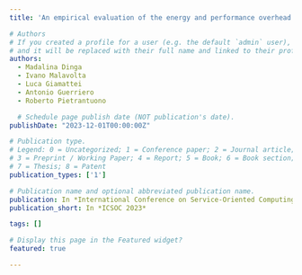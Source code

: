 ```yaml
---
title: 'An empirical evaluation of the energy and performance overhead of monitoring tools on docker-based systems'

# Authors
# If you created a profile for a user (e.g. the default `admin` user), write the username (folder name) here
# and it will be replaced with their full name and linked to their profile.
authors:
  - Madalina Dinga
  - Ivano Malavolta
  - Luca Giamattei
  - Antonio Guerriero 
  - Roberto Pietrantuono

  # Schedule page publish date (NOT publication's date).
publishDate: "2023-12-01T00:00:00Z"

# Publication type.
# Legend: 0 = Uncategorized; 1 = Conference paper; 2 = Journal article;
# 3 = Preprint / Working Paper; 4 = Report; 5 = Book; 6 = Book section;
# 7 = Thesis; 8 = Patent
publication_types: ['1']

# Publication name and optional abbreviated publication name.
publication: In *International Conference on Service-Oriented Computing*
publication_short: In *ICSOC 2023*

tags: []

# Display this page in the Featured widget?
featured: true

---
```


